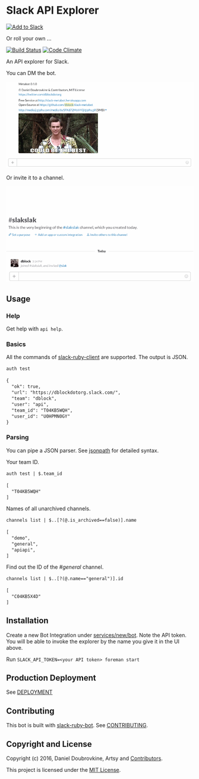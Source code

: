Slack API Explorer
==================

[![Add to Slack](https://platform.slack-edge.com/img/add_to_slack@2x.png)](http://api-explorer.playplay.io)

Or roll your own ...

[![Build Status](https://travis-ci.org/dblock/slack-api-explorer.svg)](https://travis-ci.org/dblock/slack-api-explorer)
[![Code Climate](https://codeclimate.com/github/dblock/slack-api-explorer/badges/gpa.svg)](https://codeclimate.com/github/dblock/slack-api-explorer)

An API explorer for Slack.

You can DM the bot.

![](public/img/dm.gif)

Or invite it to a channel.

![](public/img/channel.gif)

## Usage

### Help

Get help with `api help`.

### Basics

All the commands of [slack-ruby-client](https://github.com/dblock/slack-ruby-client#command-line-client) are supported. The output is JSON.

```
auth test

{
  "ok": true,
  "url": "https://dblockdotorg.slack.com/",
  "team": "dblock",
  "user": "api",
  "team_id": "T04KB5WQH",
  "user_id": "U0HPMN0GY"
}
```

### Parsing

You can pipe a JSON parser. See [jsonpath](https://github.com/joshbuddy/jsonpath) for detailed syntax.

Your team ID.

```
auth test | $.team_id

[
  "T04KB5WQH"
]
```

Names of all unarchived channels.

```
channels list | $..[?(@.is_archived==false)].name

[
  "demo",
  "general",
  "apiapi",
]
```

Find out the ID of the _#general_ channel.

```
channels list | $..[?(@.name=="general")].id

[
  "C04KB5X4D"
]
```

## Installation

Create a new Bot Integration under [services/new/bot](http://slack.com/services/new/bot). Note the API token.
You will be able to invoke the explorer by the name you give it in the UI above.

Run `SLACK_API_TOKEN=<your API token> foreman start`

## Production Deployment

See [DEPLOYMENT](DEPLOYMENT.md)

## Contributing

This bot is built with [slack-ruby-bot](https://github.com/dblock/slack-ruby-bot). See [CONTRIBUTING](CONTRIBUTING.md).

## Copyright and License

Copyright (c) 2016, Daniel Doubrovkine, Artsy and [Contributors](CHANGELOG.md).

This project is licensed under the [MIT License](LICENSE.md).
